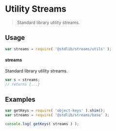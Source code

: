 # Utility Streams

> Standard library utility streams.


<section class="usage">

## Usage

``` javascript
var streams = require( '@stdlib/streams/utils' );
```

#### streams

Standard library utility streams.

``` javascript
var s = streams;
// returns {...}
```

<!-- </usage> -->


<section class="examples">

## Examples

<!-- TODO: better examples -->

``` javascript
var getKeys = require( 'object-keys' ).shim();
var streams = require( '@stdlib/streams/base' );

console.log( getKeys( streams ) );
```

<!-- </examples> -->


<section class="links">

<!-- </links> -->
